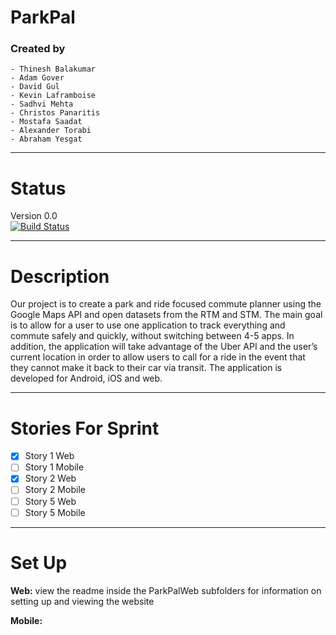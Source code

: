 # ParkPal	
### Created by	
    - Thinesh Balakumar	
    - Adam Gover	
    - David Gul	
    - Kevin Laframboise	
    - Sadhvi Mehta	
    - Christos Panaritis	
    - Mostafa Saadat	
    - Alexander Torabi	
    - Abraham Yesgat	
	
--------------------------------------------------	
Status	
=================================================	
Version 0.0  	
[![Build Status](https://travis-ci.org/klaframboise/ParkPal.svg?branch=master)](https://travis-ci.org/klaframboise/ParkPal)	
	
---------------------------------------------------	
Description	
==================================================	
Our project is to create a park and ride focused commute planner using the Google Maps API and open datasets from the RTM and STM. The main goal is to allow for a user to use one application to track everything and commute safely and quickly, without switching between 4-5 apps. In addition, the application will take advantage of the Uber API and the user’s current location in order to allow users to call for a ride in the event that they cannot make it back to their car via transit. The application is developed for Android, iOS and web.

	
--------------------------------------------------	
Stories For Sprint	
==================================================	
- [x] Story 1 Web
- [ ] Story 1 Mobile
- [x] Story 2 Web
- [ ] Story 2 Mobile
- [ ] Story 5 Web 
- [ ] Story 5 Mobile
	
--------------------------------------------------	
Set Up	
==================================================	
**Web:** view the readme inside the ParkPalWeb subfolders for information on setting up and viewing the website

**Mobile:**
